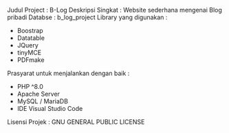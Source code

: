 Judul Project     : B-Log
Deskripsi Singkat : Website sederhana mengenai Blog pribadi
Databse           : b_log_project
Library yang digunakan :
  - Boostrap
  - Datatable
  - JQuery
  - tinyMCE
  - PDFmake

Prasyarat untuk menjalankan dengan baik :
  - PHP ^8.0
  - Apache Server
  - MySQL / MariaDB
  - IDE Visual Studio Code

Lisensi Projek : GNU GENERAL PUBLIC LICENSE